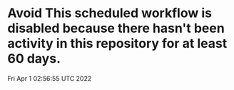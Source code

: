 # Avoid This scheduled workflow is disabled because there hasn't been activity in this repository for at least 60 days.
Fri Apr  1 02:56:55 UTC 2022
